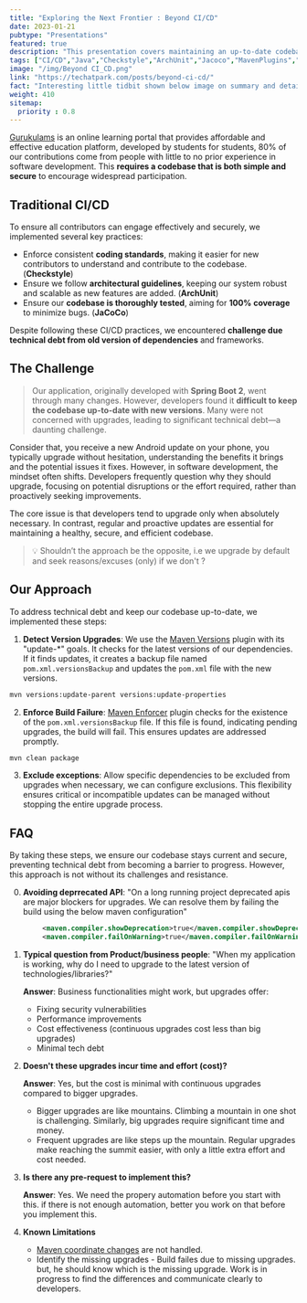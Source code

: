 ```yaml
---
title: "Exploring the Next Frontier : Beyond CI/CD"
date: 2023-01-21
pubtype: "Presentations"
featured: true
description: "This presentation covers maintaining an up-to-date codebase by using Maven Versions and Enforcer plugins to proactively manage dependencies and minimize technical debt. It addresses deprecated APIs, enforces CI/CD standards, and overcomes business objections to updates, ensuring a secure and beginner-friendly development environment with minimal upgrade costs."
tags: ["CI/CD","Java","Checkstyle","ArchUnit","Jacoco","MavenPlugins","Version","Gurukulam"]
image: "/img/Beyond CI_CD.png"
link: "https://techatpark.com/posts/beyond-ci-cd/"
fact: "Interesting little tidbit shown below image on summary and detail page"
weight: 410
sitemap:
  priority : 0.8
---
```



[Gurukulams](https://gurukulams.com/) is an online learning portal that provides affordable and effective education platform, developed by students for students, 80% of our contributions come from people with little to no prior experience in software development. This **requires a codebase that is both simple and secure** to encourage widespread participation.

## Traditional CI/CD

To ensure all contributors can engage effectively and securely, we implemented several key practices:

- Enforce consistent **coding standards**, making it easier for new contributors to understand and contribute to the codebase. (**Checkstyle**)
- Ensure we follow **architectural guidelines**, keeping our system robust and scalable as new features are added. (**ArchUnit**)
- Ensure our **codebase is thoroughly tested**, aiming for **100% coverage** to minimize bugs. (**JaCoCo**)

Despite following these CI/CD practices, we encountered **challenge due technical debt from old version of dependencies** and frameworks.

## The Challenge

> Our application, originally developed with **Spring Boot 2**, went through many changes. However, developers found it **difficult to keep the codebase up-to-date with new versions**. Many were not concerned with upgrades, leading to significant technical debt—a daunting challenge.

Consider that, you receive a new Android update on your phone, you typically upgrade without hesitation, understanding the benefits it brings and the potential issues it fixes. However, in software development, the mindset often shifts. Developers frequently question why they should upgrade, focusing on potential disruptions or the effort required, rather than proactively seeking improvements.

The core issue is that developers tend to upgrade only when absolutely necessary. In contrast, regular and proactive updates are essential for maintaining a healthy, secure, and efficient codebase. 

> 💡 Shouldn’t the approach be the opposite, i.e we upgrade by default and seek reasons/excuses (only) if we don't ?

## Our Approach

To address technical debt and keep our codebase up-to-date, we implemented these steps:

1. **Detect Version Upgrades**: We use the [Maven Versions](https://www.mojohaus.org/versions/versions-maven-plugin/index.html) plugin with its "update-*" goals. It checks for the latest versions of our dependencies. If it finds updates, it creates a backup file named `pom.xml.versionsBackup` and updates the `pom.xml` file with the new versions.

```sh
mvn versions:update-parent versions:update-properties
```
  
2. **Enforce Build Failure**: [Maven Enforcer](https://maven.apache.org/enforcer/maven-enforcer-plugin/usage.html) plugin checks for the existence of the `pom.xml.versionsBackup` file. If this file is found, indicating pending upgrades, the build will fail. This ensures updates are addressed promptly.

```sh
mvn clean package
```

3. **Exclude exceptions**: Allow specific dependencies to be excluded from upgrades when necessary, we can configure exclusions. This flexibility ensures critical or incompatible updates can be managed without stopping the entire upgrade process.

## FAQ

By taking these steps, we ensure our codebase stays current and secure, preventing technical debt from becoming a barrier to progress. However, this approach is not without its challenges and resistance.

0. **Avoiding deprrecated API**: "On a long running project deprecated apis are major blockers for upgrades. We can resolve them by failing the build using the below maven configuration"
```xml
		<maven.compiler.showDeprecation>true</maven.compiler.showDeprecation>
		<maven.compiler.failOnWarning>true</maven.compiler.failOnWarning>

```

1. **Typical question from Product/business people**: "When my application is working, why do I need to upgrade to the latest version of technologies/libraries?"
   
   **Answer**: Business functionalities might work, but upgrades offer:
   - Fixing security vulnerabilities
   - Performance improvements
   - Cost effectiveness (continuous upgrades cost less than big upgrades)
   - Minimal tech debt

2. **Doesn't these upgrades incur time and effort (cost)?**
   
   **Answer**: Yes, but the cost is minimal with continuous upgrades compared to bigger upgrades.
   - Bigger upgrades are like mountains. Climbing a mountain in one shot is challenging. Similarly, big upgrades require significant time and money.
   - Frequent upgrades are like steps up the mountain. Regular upgrades make reaching the summit easier, with only a little extra effort and cost needed.

3. **Is there any pre-request to implement this?**

   **Answer**: Yes. We need the propery automation before you start with this. if there is not enough automation, better you work on that before you implement this.

4. **Known Limitations**
   - [Maven coordinate changes](https://mvnrepository.com/artifact/io.jsonwebtoken/jjwt) are not handled.
   - Identify the missing upgrades - Build failes due to missing upgrades. but, he should know which is the missing upgrade. Work is in progress to find the differences and communicate clearly to developers.


